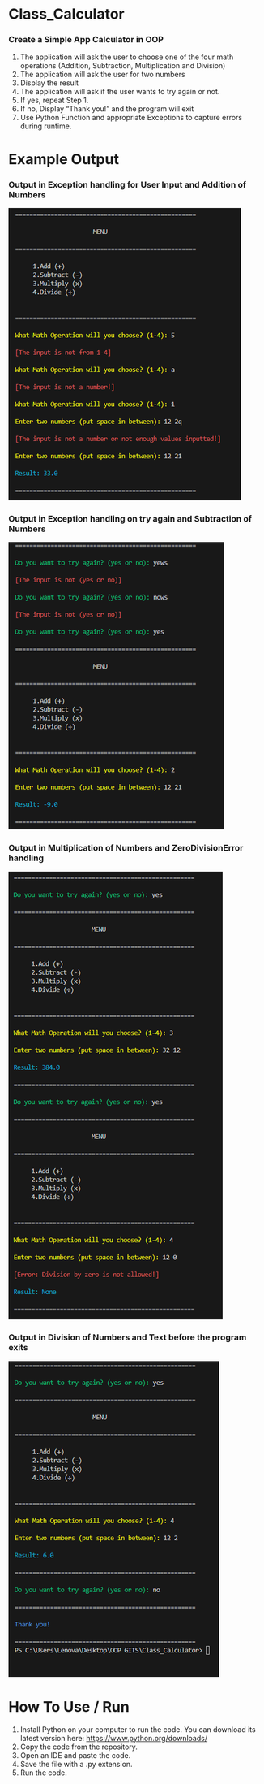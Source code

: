 # Class_Calculator

### Create a Simple App Calculator in OOP

1. The application will ask the user to choose one of the four math operations (Addition, Subtraction, Multiplication and Division)
2. The application will ask the user for two numbers
3. Display the result
4. The application will ask if the user wants to try again or not.
5. If yes, repeat Step 1.
6. If no, Display “Thank you!” and the program will exit 
7. Use Python Function and appropriate Exceptions to capture errors during runtime.

# Example Output 

### Output in Exception handling for User Input and Addition of Numbers
![](img/ss1.PNG)
### Output in Exception handling on try again and Subtraction of Numbers
![](img/ss2.PNG)
### Output in Multiplication of Numbers and ZeroDivisionError handling  
![](img/ss3.PNG)
### Output in Division of Numbers and Text before the program exits
![](img/ss4.PNG)
# How To Use / Run
1. Install Python on your computer to run the code. You can download its latest version here: https://www.python.org/downloads/ 
2. Copy the code from the repository. 
3. Open an IDE and paste the code. 
4. Save the file with a .py extension. 
5. Run the code. 
